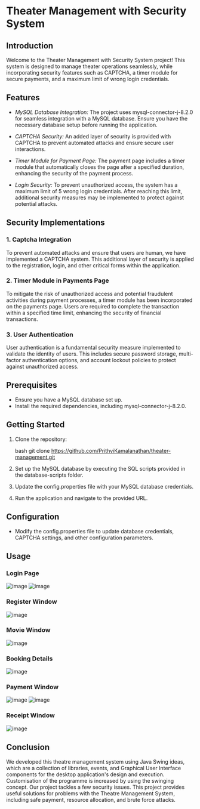 # Theater Management with Security System

## Introduction

Welcome to the Theater Management with Security System project! This system is designed to manage theater operations seamlessly, while incorporating security features such as CAPTCHA, a timer module for secure payments, and a maximum limit of wrong login credentials.

## Features

- *MySQL Database Integration:* The project uses mysql-connector-j-8.2.0 for seamless integration with a MySQL database. Ensure you have the necessary database setup before running the application.

- *CAPTCHA Security:* An added layer of security is provided with CAPTCHA to prevent automated attacks and ensure secure user interactions.

- *Timer Module for Payment Page:* The payment page includes a timer module that automatically closes the page after a specified duration, enhancing the security of the payment process.

- *Login Security:* To prevent unauthorized access, the system has a maximum limit of 5 wrong login credentials. After reaching this limit, additional security measures may be implemented to protect against potential attacks.

## Security Implementations

### 1. Captcha Integration

To prevent automated attacks and ensure that users are human, we have implemented a CAPTCHA system. This additional layer of security is applied to the registration, login, and other critical forms within the application.

### 2. Timer Module in Payments Page

To mitigate the risk of unauthorized access and potential fraudulent activities during payment processes, a timer module has been incorporated on the payments page. Users are required to complete the transaction within a specified time limit, enhancing the security of financial transactions.

### 3. User Authentication

User authentication is a fundamental security measure implemented to validate the identity of users. This includes secure password storage, multi-factor authentication options, and account lockout policies to protect against unauthorized access.

## Prerequisites

- Ensure you have a MySQL database set up.
- Install the required dependencies, including mysql-connector-j-8.2.0.

## Getting Started

1. Clone the repository:

    bash
    git clone https://github.com/PrithviKamalanathan/theater-management.git
    

2. Set up the MySQL database by executing the SQL scripts provided in the database-scripts folder.

3. Update the config.properties file with your MySQL database credentials.

4. Run the application and navigate to the provided URL.

## Configuration

- Modify the config.properties file to update database credentials, CAPTCHA settings, and other configuration parameters.


## Usage

### Login Page
![image](https://github.com/Prithvikamalanathan/Theatre-Management-System/assets/158607175/629ac94c-229a-418b-b114-89499dc1eff8)
![image](https://github.com/Prithvikamalanathan/Theatre-Management-System/assets/158607175/13ef5c11-f1b5-4362-8463-d0ef5f60165d)

### Register Window
![image](https://github.com/Prithvikamalanathan/Theatre-Management-System/assets/158607175/e0e407e4-425e-4ac2-86f1-d38c18815a2f)

### Movie Window
![image](https://github.com/Prithvikamalanathan/Theatre-Management-System/assets/158607175/2a8c23ed-d21b-4ec7-9657-b585838279db)

### Booking Details
![image](https://github.com/Prithvikamalanathan/Theatre-Management-System/assets/158607175/a05a7918-9a09-4102-a99e-1fea708a7d72)

### Payment Window
![image](https://github.com/Prithvikamalanathan/Theatre-Management-System/assets/158607175/3d4f2630-20f2-420f-83b9-2b9edd6cf280)
![image](https://github.com/Prithvikamalanathan/Theatre-Management-System/assets/158607175/25a973ca-b6ea-4a5d-82f7-f5f6a8fb8c69)

### Receipt Window
![image](https://github.com/Prithvikamalanathan/Theatre-Management-System/assets/158607175/309c58a9-c31e-4980-8931-cfb7cba4cce4)


## Conclusion
We developed this theatre management system using Java Swing ideas, which are a collection of libraries, events, and Graphical User Interface components for the desktop application's design and execution. Customisation of the programme is increased by using the swinging concept. Our project tackles a few security issues. This project provides useful solutions for problems with the Theatre Management System, including safe payment, resource allocation, and brute force attacks.
